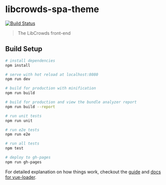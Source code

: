 # libcrowds-spa-theme

[![Build Status](https://travis-ci.org/libcrowds/libcrowds-spa-theme.svg?branch=master)](https://travis-ci.org/libcrowds/libcrowds-spa-theme)

> The LibCrowds front-end

## Build Setup

``` bash
# install dependencies
npm install

# serve with hot reload at localhost:8080
npm run dev

# build for production with minification
npm run build

# build for production and view the bundle analyzer report
npm run build --report

# run unit tests
npm run unit

# run e2e tests
npm run e2e

# run all tests
npm test

# deploy to gh-pages
npm run gh-pages
```

For detailed explanation on how things work, checkout the [guide](http://vuejs-templates.github.io/webpack/) and [docs for vue-loader](http://vuejs.github.io/vue-loader).
